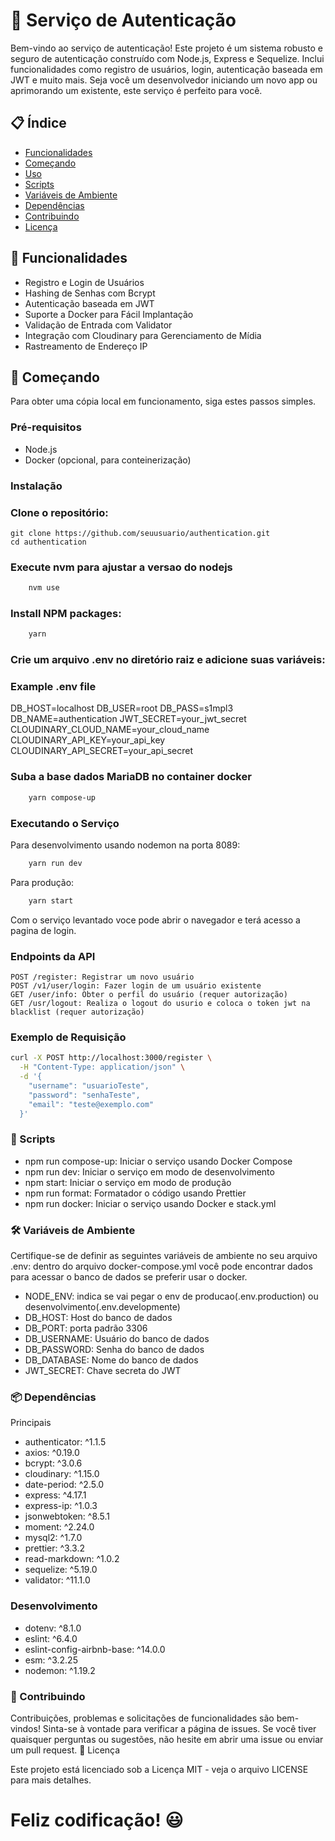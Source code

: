 # 🔐 Serviço de Autenticação

Bem-vindo ao serviço de autenticação! Este projeto é um sistema robusto e seguro de autenticação construído com Node.js, Express e Sequelize. Inclui funcionalidades como registro de usuários, login, autenticação baseada em JWT e muito mais. Seja você um desenvolvedor iniciando um novo app ou aprimorando um existente, este serviço é perfeito para você.

## 📋 Índice

- [Funcionalidades](#funcionalidades)
- [Começando](#começando)
- [Uso](#uso)
- [Scripts](#scripts)
- [Variáveis de Ambiente](#variáveis-de-ambiente)
- [Dependências](#dependências)
- [Contribuindo](#contribuindo)
- [Licença](#licença)

## 🚀 Funcionalidades

- Registro e Login de Usuários
- Hashing de Senhas com Bcrypt
- Autenticação baseada em JWT
- Suporte a Docker para Fácil Implantação
- Validação de Entrada com Validator
- Integração com Cloudinary para Gerenciamento de Mídia
- Rastreamento de Endereço IP

## 🏁 Começando

Para obter uma cópia local em funcionamento, siga estes passos simples.

### Pré-requisitos

- Node.js
- Docker (opcional, para conteinerização)

### Instalação

### Clone o repositório:

```
git clone https://github.com/seuusuario/authentication.git
cd authentication
```

###  Execute nvm para ajustar a versao do nodejs
```sh
    nvm use
```

### Install NPM packages:

```sh 
    yarn
```

### Crie um arquivo .env no diretório raiz e adicione suas variáveis:

### Example .env file
DB_HOST=localhost
DB_USER=root
DB_PASS=s1mpl3
DB_NAME=authentication
JWT_SECRET=your_jwt_secret
CLOUDINARY_CLOUD_NAME=your_cloud_name
CLOUDINARY_API_KEY=your_api_key
CLOUDINARY_API_SECRET=your_api_secret

### Suba a base dados MariaDB no container docker

```sh
    yarn compose-up
```

### Executando o Serviço

Para desenvolvimento usando nodemon na porta 8089:
```sh
    yarn run dev
```

Para produção:
```sh
    yarn start
```

Com o serviço levantado voce pode abrir o navegador e terá acesso a pagina de login.

### Endpoints da API

    POST /register: Registrar um novo usuário
    POST /v1/user/login: Fazer login de um usuário existente
    GET /user/info: Obter o perfil do usuário (requer autorização)
    GET /usr/logout: Realiza o logout do usurio e coloca o token jwt na blacklist (requer autorização)
    
### Exemplo de Requisição
```sh
curl -X POST http://localhost:3000/register \
  -H "Content-Type: application/json" \
  -d '{
    "username": "usuarioTeste",
    "password": "senhaTeste",
    "email": "teste@exemplo.com"
  }'
```

### 📜 Scripts

   - npm run compose-up: Iniciar o serviço usando Docker Compose
   - npm run dev: Iniciar o serviço em modo de desenvolvimento
   - npm start: Iniciar o serviço em modo de produção
   - npm run format: Formatador o código usando Prettier
   - npm run docker: Iniciar o serviço usando Docker e stack.yml

### 🛠 Variáveis de Ambiente

Certifique-se de definir as seguintes variáveis de ambiente no seu arquivo .env:
dentro do arquivo docker-compose.yml você pode encontrar dados para acessar o banco de dados se preferir usar o docker.
   
    
   - NODE_ENV: indica se vai pegar o env de producao(.env.production) ou desenvolvimento(.env.developmente)
   - DB_HOST: Host do banco de dados
   - DB_PORT: porta padrão 3306
   - DB_USERNAME: Usuário do banco de dados
   - DB_PASSWORD: Senha do banco de dados
   - DB_DATABASE: Nome do banco de dados
   - JWT_SECRET: Chave secreta do JWT

### 📦 Dependências
Principais

   - authenticator: ^1.1.5
   - axios: ^0.19.0
   - bcrypt: ^3.0.6
   - cloudinary: ^1.15.0
   - date-period: ^2.5.0
   - express: ^4.17.1
   - express-ip: ^1.0.3
   - jsonwebtoken: ^8.5.1
   - moment: ^2.24.0
   - mysql2: ^1.7.0
   - prettier: ^3.3.2
   - read-markdown: ^1.0.2
   - sequelize: ^5.19.0
   - validator: ^11.1.0

### Desenvolvimento

   - dotenv: ^8.1.0
   - eslint: ^6.4.0
   - eslint-config-airbnb-base: ^14.0.0
   - esm: ^3.2.25
   - nodemon: ^1.19.2

### 🤝 Contribuindo

Contribuições, problemas e solicitações de funcionalidades são bem-vindos! Sinta-se à vontade para verificar a página de issues. Se você tiver quaisquer perguntas ou sugestões, não hesite em abrir uma issue ou enviar um pull request.
📄 Licença

Este projeto está licenciado sob a Licença MIT - veja o arquivo LICENSE para mais detalhes.

# Feliz codificação! 😃